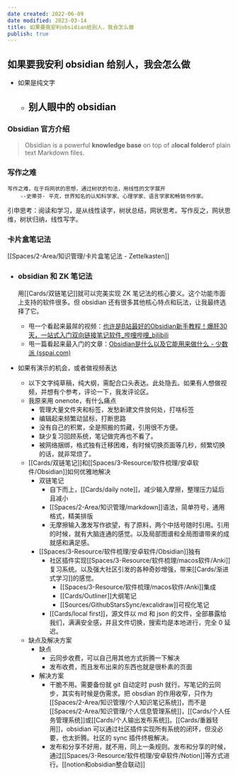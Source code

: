 ```yaml
---
date created: 2022-06-09
date modified: 2023-03-14
title: 如果要我安利obsidian给别人，我会怎么做
publish: true
---
```


## 如果要我安利 obsidian 给别人，我会怎么做

- 如果是纯文字
	- ## 别人眼中的 obsidian

### Obsidian 官方介绍

> Obsidian is a powerful **knowledge base** on top of a**local folder**of plain text Markdown files.

### 写作之难

```ad-quote
写作之难，在于将网状的思想，通过树状的句法，用线性的文字展开
	--史蒂芬· 平克，世界知名的认知科学家、心理学家、语言学家和畅销书作家。
```

引申思考：阅读和学习，是从线性读字，树状总结，网状思考。写作反之，网状思维，树状归纳，线性写字。

### 卡片盒笔记法

[[Spaces/2-Area/知识管理/卡片盒笔记法 - Zettelkasten]]

- ### obsidian 和 ZK 笔记法

  用[[Cards/双链笔记]]就可以完美实现 ZK 笔记法的核心要义。这个功能市面上支持的软件很多。但 obsidian 还有很多其他核心特点和玩法，让我最终选择了它。

	- 甩一个看起来最屌的视频：[也许是B站最好的Obsidian新手教程！爆肝30天，一站式入门双向链接笔记软件_哔哩哔哩_bilibili](https://www.bilibili.com/video/BV18a411r7mt?spm_id_from=333.337.search-card.all.click)
	- 甩一篇看起来最入门的文章：[Obsidian是什么以及它能用来做什么 - 少数派 (sspai.com)](https://sspai.com/post/67399)
- 如果有演示的机会，或者做视频表达
	- 以下文字纯草稿，纯大纲，需配合口头表达。此处隐去。如果有人想做视频，并想有个参考，评论一下，我发评论区。
	- 我原来用 onenote，有什么痛点
		- 管理大量文件夹和标签，发愁新建文件放何处，打啥标签
		- 编辑起来频繁动鼠标，打断思路
		- 没有自己的积累，全是照搬的剪藏，引用很不方便。
		- 缺少复习回顾系统，笔记做完再也不看了。
		- 被网络捆绑，格式独有迁移困难，有时候切换页面等几秒，频繁切换的话，就非常烦了。
	- [[Cards/双链笔记]]和[[Spaces/3-Resource/软件梳理/安卓软件/Obsidian]]如何优雅地解决
		- 双链笔记
			- 自下而上，[[Cards/daily note]]，减少输入摩擦，整理压力延后且减小
			- [[Spaces/2-Area/知识管理/markdown]]语法，简单符号，通用格式，精美排版
			- 无摩擦输入激发写作欲望，有了原料，两个中括号随时引用。引用的时候，就有大脑连通的感觉。以及局部图谱和全局图谱带来的成就感和满足感。
		- [[Spaces/3-Resource/软件梳理/安卓软件/Obsidian]]独有
			- 社区插件实现[[Spaces/3-Resource/软件梳理/macos软件/Anki]]复习系统。以及强大社区引发的各种奇妙增强，带来[[Cards/渐进式学习]]的感觉。
				- [[Spaces/3-Resource/软件梳理/macos软件/Anki]]集成
				- [[Cards/Outliner]]大纲笔记
				- [[Sources/GithubStarsSync/excalidraw]]可视化笔记
			- [[Cards/local first]]，源文件以 md 和 json 的文件，全部暴露给我们，满满安全感，并且文件切换，搜索均是本地进行，完全 0 延迟。
	- 缺点及解决方案
		- 缺点
			- 云同步收费，可以自己用其他方式折腾一下解决
			- 发布收费，而且发布出来的东西也就是很朴素的页面
		- 解决方案
			- 干脆不用。需要备份就 git 自动定时 push 就行。写笔记的云同步，其实有时候是伪需求。把 obsdian 的作用收窄，只作为[[Spaces/2-Area/知识管理/个人知识笔记系统]]，而不是[[Spaces/2-Area/知识管理/个人信息管理系统]]，[[Cards/个人任务管理系统]]或[[Cards/个人输出发布系统]]。[[Cards/重器轻用]]，obsidian 可以通过社区插件实现所有系统的闭环，但没必要，也太折腾。社区的 sync 插件终极解决。
			- 发布和分享不好用，就不用，同上一条规则。发布和分享的时候，通过[[Spaces/3-Resource/软件梳理/安卓软件/Notion]]等方式进行。[[notion和obsidian整合联动]]